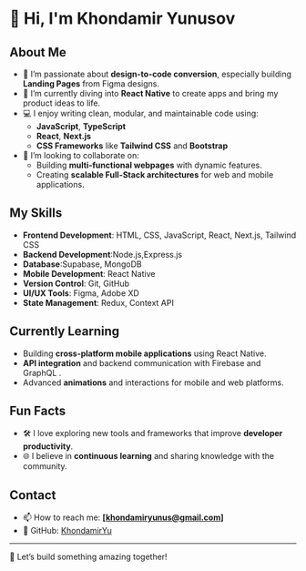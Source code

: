 # 👋 Hi, I'm Khondamir Yunusov

## About Me
- 👀 I’m passionate about **design-to-code conversion**, especially building **Landing Pages** from Figma designs.
- 🌱 I’m currently diving into **React Native** to create apps and bring my product ideas to life.
- 💻 I enjoy writing clean, modular, and maintainable code using:
  - **JavaScript**, **TypeScript**
  - **React**, **Next.js**
  - **CSS Frameworks** like **Tailwind CSS** and **Bootstrap**
- 💞️ I’m looking to collaborate on:
  - Building **multi-functional webpages** with dynamic features.
  - Creating **scalable Full-Stack architectures** for web and mobile applications.

## My Skills
- **Frontend Development**: HTML, CSS, JavaScript, React, Next.js, Tailwind CSS
- **Backend Development**:Node.js,Express.js
- **Database**:Supabase, MongoDB
- **Mobile Development**: React Native
- **Version Control**: Git, GitHub
- **UI/UX Tools**: Figma, Adobe XD
- **State Management**: Redux, Context API

## Currently Learning
- Building **cross-platform mobile applications** using React Native.
- **API integration** and backend communication with Firebase and GraphQL .
- Advanced **animations** and interactions for mobile and web platforms.

## Fun Facts
- 🛠️ I love exploring new tools and frameworks that improve **developer productivity**.
- 🌐 I believe in **continuous learning** and sharing knowledge with the community.

## Contact
- 📫 How to reach me: **[khondamiryunus@gmail.com]**
- 🌟 GitHub: [KhondamirYu](https://github.com/KhondamirYu)

---

🚀 Let’s build something amazing together!
